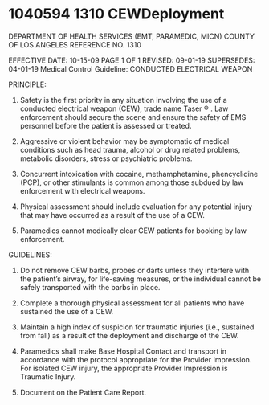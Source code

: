 # 1040594 1310 CEWDeployment

DEPARTMENT OF HEALTH SERVICES (EMT, PARAMEDIC, MICN) 
COUNTY OF LOS ANGELES REFERENCE NO. 1310 
 
EFFECTIVE DATE: 10-15-09                                                              PAGE 1 OF 1 
REVISED: 09-01-19 
SUPERSEDES: 04-01-19 
Medical Control Guideline:  CONDUCTED ELECTRICAL WEAPON 
 
PRINCIPLE: 
 
1. Safety is the first priority in any situation involving the use of a conducted 
electrical weapon (CEW), trade name Taser
®
. Law enforcement should secure 
the scene and ensure the safety of EMS personnel before the patient is 
assessed or treated. 
 
2. Aggressive or violent behavior may be symptomatic of medical conditions such as 
head trauma, alcohol or drug related problems, metabolic disorders, stress or 
psychiatric problems. 
 
3. Concurrent intoxication with cocaine, methamphetamine, phencyclidine (PCP), or 
other stimulants is common among those subdued by law enforcement with 
electrical weapons. 
 
4. Physical assessment should include evaluation for any potential injury that may 
have occurred as a result of the use of a CEW. 
 
5. Paramedics cannot medically clear CEW patients for booking by law enforcement. 
 
GUIDELINES: 
 
1. Do not remove CEW barbs, probes or darts unless they interfere with the 
patient’s airway, for life-saving measures, or the individual cannot be safely 
transported with the barbs in place. 
 
2. Complete a thorough physical assessment for all patients who have sustained the 
use of a CEW. 
 
3. Maintain a high index of suspicion for traumatic injuries (i.e., sustained from 
fall) as a result of the deployment and discharge of the CEW. 
 
4. Paramedics shall make Base Hospital Contact and transport in accordance 
with the protocol appropriate for the Provider Impression.  For isolated CEW 
injury, the appropriate Provider Impression is Traumatic Injury. 
 
5. Document on the Patient Care Report.
